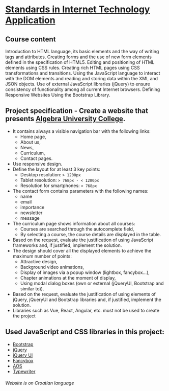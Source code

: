 # [Standards in Internet Technology Application](https://www.algebra.hr/visoko-uciliste/en/studij/undergraduate-professional-program/software-engineering/lecture-plan/standards-in-internet-technology-application/3195)
## Course content
Introduction to HTML language, its basic elements and the way of writing tags and attributes. Creating forms and the use of new form elements defined in the specification of HTML5. Editing and positioning of HTML elements using CSS rules. Creating rich HTML pages using CSS transformations and transitions. Using the JavaScript language to interact with the DOM elements and reading and storing data within the XML and JSON objects. Use of external JavaScript libraries (jQuery) to ensure consistency of functionality among all current Internet browsers. Defining Responsive Websites Using the Bootstrap Library.
## Project specification - Create a website that presents [Algebra University College](https://www.algebra.hr/visoko-uciliste/en/).
- It contains always a visible navigation bar with the following links:
  - Home page,
  - About us,
  - News,
  - Curriculum,
  - Contact pages.
- Use responsive design.
- Define the layout for at least 3 key points:
  - Desktop resolution: `> 1200px`
  - Tablet resolution: `> 768px - < 1200px`
  - Resolution for smartphones: `< 768px`
- The contact form contains parameters with the following names:
  - name
  - email
  - importance
  - newsletter
  - message
- The curriculum page shows information about all courses:
  - Courses are searched through the autocomplete field,
  - By selecting a course, the course details are displayed in the table.
- Based on the request, evaluate the justification of using JavaScript frameworks and, if justified, implement the solution.
- The design should cover all the displayed elements to achieve the maximum number of points:
  - Attractive design,
  - Background video animations,
  - Display of images via a popup window (lightbox, fancybox…),
  - Chapter animations at the moment of display,
  - Using modal dialog boxes (own or external (jQueryUI, Bootstrap and similar to)).
- Based on the request, evaluate the justification of using elements of jQuery, jQueryUI and Bootstrap libraries and, if justified, implement the solution.
- Libraries such as Vue, React, Angular, etc. must not be used to create the project
## Used JavaScript and CSS libraries in this project:
- [Bootstrap](https://getbootstrap.com/)
- [jQuery](https://jquery.com/)
- [jQuery UI](https://jqueryui.com/)
- [Fancybox](https://fancyapps.com/docs/ui/fancybox/)
- [AOS](https://michalsnik.github.io/aos/)
- [Typewriter](https://safi.me.uk/typewriterjs/)
  
    
###### *Website is on Croatian language*

